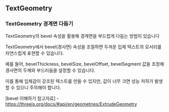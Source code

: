 ## TextGeometry

### TextGeometry 경계면 다듬기

TextGeometry의 bevel 속성을 활용해 경계면을 부드럽게 다듬는 방법이 있습니다

TextGeometry에서 bevel(경사면) 속성을 조절하면 두꺼운 입체 텍스트의 모서리를 자연스럽게 표현할 수 있습니다.

예를 들어, bevelThickness, bevelSize, bevelOffset, bevelSegment 값을 조정해 경사면의 두께와 부드러움을 설정할 수 있습니다.

이를 통해 입체감이 강조된 텍스트를 만들 수 있지만, 값이 너무 크면 성능 저하가 발생할 수 있으니 주의해야 합니다.

[bevel 이해하기 참고자료] - https://threejs.org/docs/#api/en/geometries/ExtrudeGeometry